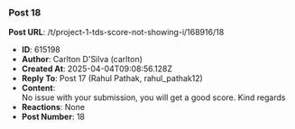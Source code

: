 ### Post 18
**Post URL**: /t/project-1-tds-score-not-showing-i/168916/18
- **ID**: 615198
- **Author**: Carlton D'Silva (carlton)
- **Created At**: 2025-04-04T09:08:56.128Z
- **Reply To**: Post 17 (Rahul Pathak, rahul_pathak12)
- **Content**:  
  No issue with your submission, you will get a good score.
Kind regards
- **Reactions**: None
- **Post Number**: 18


